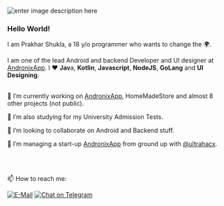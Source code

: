![enter image description here](https://i.ibb.co/3CxZpBq/banner.png)

### **Hello World!**
I am Prakhar Shukla, a 18 y/o programmer who wants to change the 🌍.

I am one of the lead Android and backend Developer and UI designer at [AndronixApp](https://andronix.app). I ❤️ **Jav**a, **Kotlin**, **Javascript**, **NodeJS**, **GoLang** and **UI Designing**.
<br></br>
<div>
  
  🔭 I’m currently working on [AndronixApp](https://andronix.app), HomeMadeStore and almost 8 other projects (not public).

  🌱 I’m also studying for my University Admission Tests.

  👯 I’m looking to collaborate on Android and Backend stuff.

  🤠 I’m managing a start-up [AndronixApp](https://andronix.app) from ground up with [@ultrahacx](https://github.com/ultrahacx).
</div>
<br></br>

📫 How to reach me:

[![E-Mail](https://img.shields.io/badge/--email?label=E-mail&logo=Gmail&style=social)](mailto:prakhar@andronix.app) [![Chat on Telegram](https://img.shields.io/badge/--telegram?label=Telegram&logo=Telegram&style=social)](https://t.me/imultrakiller)
